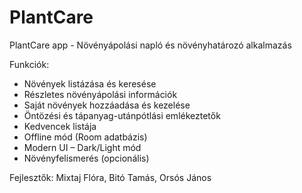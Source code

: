 # PlantCare
PlantCare app - Növényápolási napló és növényhatározó alkalmazás

Funkciók:
- Növények listázása és keresése
- Részletes növényápolási információk
- Saját növények hozzáadása és kezelése
- Öntözési és tápanyag-utánpótlási emlékeztetők
- Kedvencek listája
- Offline mód (Room adatbázis)
- Modern UI – Dark/Light mód
- Növényfelismerés (opcionális)

Fejlesztők: Mixtaj Flóra, Bitó Tamás, Orsós János
